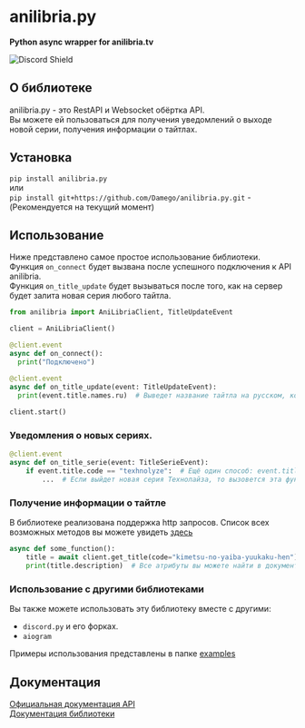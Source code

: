 # anilibria.py
**Python async wrapper for anilibria.tv**

![Discord Shield](https://discordapp.com/api/guilds/992384114667823194/widget.png?style=shield)

## О библиотеке
anilibria.py - это RestAPI и Websocket обёртка API.  
Вы можете ей пользоваться для получения уведомлений о выходе новой серии, получения информации о тайтлах.
 
## Установка

`pip install anilibria.py`  
или  
`pip install git+https://github.com/Damego/anilibria.py.git` - (Рекомендуется на текущий момент)

## Использование

Ниже представлено самое простое использование библиотеки.  
Функция `on_connect` будет вызвана после успешного подключения к API anilibria.  
Функция `on_title_update` будет вызываться после того, как на сервер будет залита новая серия любого тайтла.

```py
from anilibria import AniLibriaClient, TitleUpdateEvent

client = AniLibriaClient()

@client.event
async def on_connect():
  print("Подключено")

@client.event
async def on_title_update(event: TitleUpdateEvent):
  print(event.title.names.ru)  # Выведет название тайтла на русском, который обновили.
  
client.start()
```

### Уведомления о новых сериях.

```py
@client.event
async def on_title_serie(event: TitleSerieEvent):
    if event.title.code == "texhnolyze":  # Ещё один способ: event.title.names.ru == "Технолайз"
        ...  # Если выйдет новая серия Технолайза, то вызовется эта функция и выполнится условие

```

### Получение информации о тайтле
В библиотеке реализована поддержка http запросов. Список всех возможных методов вы можете увидеть [здесь](https://anilibriapy.readthedocs.io/ru/latest/client.html)

```py
async def some_function():
    title = await client.get_title(code="kimetsu-no-yaiba-yuukaku-hen")
    print(title.description)  # Все атрибуты вы можете найти в документации моделей
```

### Использование с другими библиотеками
Вы также можете использовать эту библиотеку вместе с другими:
- `discord.py` и его форках.
- `aiogram`

Примеры использования представлены в папке [examples](https://github.com/Damego/anilibria.py/tree/main/examples)

## Документация
[Официальная документация API](https://github.com/anilibria/docs/blob/master/api_v2.md)  
[Документация библиотеки](https://anilibriapy.readthedocs.io/ru/latest/)

